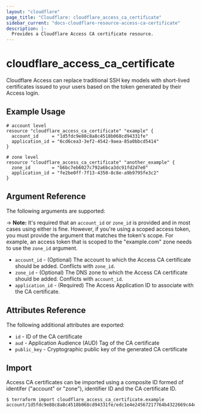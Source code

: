 ```yaml
---
layout: "cloudflare"
page_title: "Cloudflare: cloudflare_access_ca_certificate"
sidebar_current: "docs-cloudflare-resource-access-ca-certificate"
description: |-
  Provides a Cloudflare Access CA certificate resource.
---
```


# cloudflare_access_ca_certificate

Cloudflare Access can replace traditional SSH key models with short-lived
certificates issued to your users based on the token generated by their Access
login.

## Example Usage

```hcl
# account level
resource "cloudflare_access_ca_certificate" "example" {
  account_id     = "1d5fdc9e88c8a8c4518b068cd94331fe"
  application_id = "6cd6cea3-3ef2-4542-9aea-85a0bbcd5414"
}

# zone level
resource "cloudflare_access_ca_certificate" "another_example" {
  zone_id        = "b6bc7eb6027c792a6bca3dc91fd2d7e0"
  application_id = "fe2be0ff-7f13-4350-8c8e-a9b9795fe3c2"
}
```

## Argument Reference

The following arguments are supported:

-> **Note:** It's required that an `account_id` or `zone_id` is provided and in most cases using either is fine. However, if you're using a scoped access token, you must provide the argument that matches the token's scope. For example, an access token that is scoped to the "example.com" zone needs to use the `zone_id` argument.

* `account_id` - (Optional) The account to which the Access CA certificate should be added. Conflicts with `zone_id`.
* `zone_id` - (Optional) The DNS zone to which the Access CA certificate should be added. Conflicts with `account_id`.
* `application_id` - (Required) The Access Application ID to associate with the CA certificate.

## Attributes Reference

The following additional attributes are exported:

* `id` - ID of the CA certificate
* `aud` - Application Audience (AUD) Tag of the CA certificate
* `public_key` - Cryptographic public key of the generated CA certificate

## Import

Access CA certificates can be imported using a composite ID formed of identifer
("account" or "zone"), identifier ID and the CA certificate ID.

```
$ terraform import cloudflare_access_ca_certificate.example account/1d5fdc9e88c8a8c4518b068cd94331fe/edc1e4e24567217764b4322669c44df985dddffdf03ac781
```

